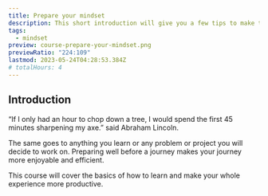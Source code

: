 ```yaml
---
title: Prepare your mindset
description: This short introduction will give you a few tips to make the most of this course
tags:
  - mindset
preview: course-prepare-your-mindset.png
previewRatio: "224:109"
lastmod: 2023-05-24T04:28:53.384Z
# totalHours: 4
---
```


## Introduction

“If I only had an hour to chop down a tree, I would spend the first 45 minutes sharpening my axe.” said Abraham Lincoln.

The same goes to anything you learn or any problem or project you will decide to work on. Preparing well before a journey makes your journey more enjoyable and efficient.

This course will cover the basics of how to learn and make your whole experience more productive.
